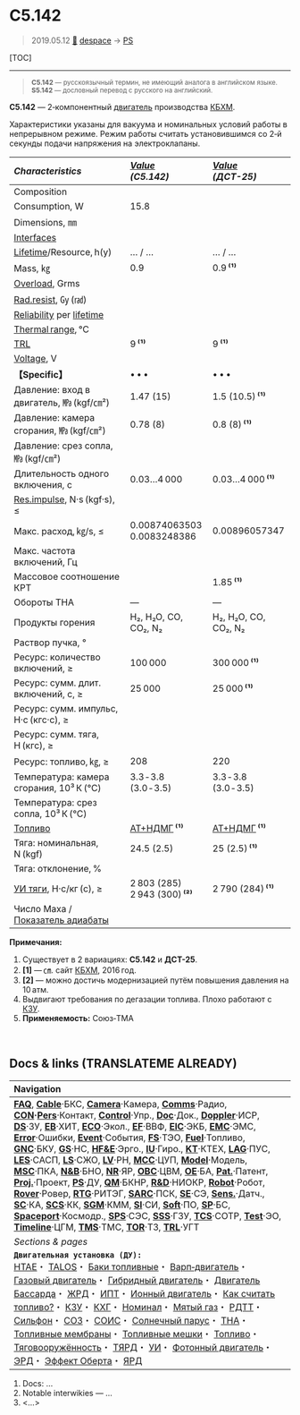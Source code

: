 # С5.142
> 2019.05.12 [🚀](../index/index.md) [despace](index.md) → [PS](ps.md)

[TOC]

---

> <small>**С5.142** — русскоязычный термин, не имеющий аналога в английском языке. **S5.142** — дословный перевод с русского на английский.</small>

**С5.142** — 2‑компонентный [двигатель](ps.md) производства [КБХМ](zz_kbhm.md).

Характеристики указаны для вакуума и номинальных условий работы в непрерывном режиме. Режим работы считать установившимся со 2‑й секунды подачи напряжения на электроклапаны.

|*Characteristics*|*[Value](si.md)<br> (С5.142)*|*[Value](si.md)<br> (ДСТ-25)*|
|:--|:--|:--|
|Composition| | |
|Consumption, W|15.8| |
|Dimensions, ㎜| | |
|[Interfaces](interface.md)| | |
|[Lifetime](lifetime.md)/Resource, h(y)|… / …|… / …|
|Mass, ㎏|0.9|0.9 **⁽¹⁾**|
|[Overload](vibration.md), Grms| | |
|[Rad.resist](ion_rad.md), ㏉ (㎭)| | |
|[Reliability](qm.md) per [lifetime](lifetime.md)| | |
|[Thermal range](tcs.md), ℃| | |
|[TRL](trl.md)|9 **⁽¹⁾**|9 **⁽¹⁾**|
|[Voltage](voltage.md), V| | |
|**【Specific】**|• • •|• • •|
|Давление: вход в двигатель, ㎫ (kgf/㎝²)|1.47 (15)|1.5 (10.5) **⁽¹⁾**|
|Давление: камера сгорания, ㎫ (kgf/㎝²)|0.78 (8)|0.8 (8) **⁽¹⁾**|
|Давление: срез сопла, ㎫ (kgf/㎝²)| | |
|Длительность одного включения, с|0.03…4 000|0.03…4 000 **⁽¹⁾**|
|[Res.impulse](ing.md), N·s (kgf·s), ≤| | |
|Макс. расход, ㎏/s, ≤|0.00874063503<br> 0.0083248386|0.00896057347|
|Макс. частота включений, Гц| | |
|Массовое соотношение КРТ| |1.85 **⁽¹⁾**|
|Обороты ТНА|—|—|
|Продукты горения|H₂, H₂O, CO, CO₂, N₂|H₂, H₂O, CO, CO₂, N₂|
|Раствор пучка, °| | |
|Ресурс: количество включений, ≥|100 000|300 000 **⁽¹⁾**|
|Ресурс: сумм. длит. включений, c, ≥|25 000|25 000 **⁽¹⁾**|
|Ресурс: сумм. импульс, Н·с (кгс·с), ≥| |
|Ресурс: сумм. тяга, Н (кгс), ≥| | |
|Ресурс: топливо, ㎏, ≥|208|220|
|Температура: камера сгорания, 10³ К (℃)|3.3 ‑ 3.8 (3.0 ‑ 3.5)|3.3 ‑ 3.8 (3.0 ‑ 3.5)|
|Температура: срез сопла, 10³ К (℃)| | |
|[Топливо](fuel.md)|[АТ+НДМГ](at_plus.md) **⁽¹⁾**|[АТ+НДМГ](at_plus.md) **⁽¹⁾**|
|Тяга: номинальная, N (kgf)|24.5 (2.5)|25 (2.5) **⁽¹⁾**|
|Тяга: отклонение, %| | |
|[УИ тяги](isp.md), Н·с/кг (с), ≥|2 803 (285)<br> 2 943 (300) **⁽²⁾**|2 790 (284) **⁽¹⁾**|
|Число Маха / [Показатель адиабаты](heat_cr.md)| | |

**Примечания:**

   1. Существует в 2 вариациях: **С5.142** и **ДСТ-25**.
   1. **[1]** — ㎝. сайт [КБХМ](zz_kbhm.md), 2016 год.
   1. **[2]** — можно достичь модернизацией путём повышения давления на 10 атм.
   1. Выдвигают требования по дегазации топлива. Плохо работают с [КЗУ](cinu.md).
   1. **Применяемость:** Союз‑ТМА



<p style="page-break-after:always"> </p>

## Docs & links (TRANSLATEME ALREADY)
|Navigation|
|:--|
|**[FAQ](faq.md)**, **[Cable](cable.md)**·БКС, **[Camera](cam.md)**·Камера, **[Comms](comms.md)**·Радио, **[CON](contact.md)·[Pers](person.md)**·Контакт, **[Control](control.md)**·Упр., **[Doc](doc.md)**·Док., **[Doppler](doppler.md)**·ИСР, **[DS](ds.md)**·ЗУ, **[EB](eb.md)**·ХИТ, **[ECO](ecology.md)**·Экол., **[EF](ef.md)**·ВВФ, **[ElC](elc.md)**·ЭКБ, **[EMC](emc.md)**·ЭМС, **[Error](error.md)**·Ошибки, **[Event](event.md)**·События, **[FS](fs.md)**·ТЭО, **[Fuel](fuel.md)**·Топливо, **[GNC](gnc.md)**·БКУ, **[GS](scs.md)**·НС, **[HF&E](hfe.md)**·Эрго., **[IU](iu.md)**·Гиро., **[KT](kt.md)**·КТЕХ, **[LAG](lag.md)**·ПУC, **[LES](les.md)**·САСП, **[LS](ls.md)**·СЖО, **[LV](lv.md)**·РН, **[MCC](mcc.md)**·ЦУП, **[Model](model.md)**·Модель, **[MSC](sc.md)**·ПКА, **[N&B](nnb.md)**·БНО, **[NR](nr.md)**·ЯР, **[OBC](obc.md)**·ЦВМ, **[OE](oe.md)**·БА, **[Pat.](патент.md)**·Патент, **[Proj.](project.md)**·Проект, **[PS](ps.md)**·ДУ, **[QM](qm.md)**·БКНР, **[R&D](rnd.md)**·НИОКР, **[Robot](robotics.md)**·Робот, **[Rover](rover.md)**·Ровер, **[RTG](rtg.md)**·РИТЭГ, **[SARC](sarc.md)**·ПСК, **[SE](se.md)**·СЭ, **[Sens.](sensor.md)**·Датч., **[SC](sc.md)**·КА, **[SCS](scs.md)**·КК, **[SGM](sgm.md)**·КММ, **[SI](si.md)**·СИ, **[Soft](soft.md)**·ПО, **[SP](sp.md)**·БС, **[Spaceport](spaceport.md)**·Космодр., **[SPS](sps.md)**·СЭС, **[SSS](sss.md)**·ГЗУ, **[TCS](tcs.md)**·СОТР, **[Test](test.md)**·ЭО, **[Timeline](timeline.md)**·ЦГМ, **[TMS](tms.md)**·ТМС, **[TOR](tor.md)**·ТЗ, **[TRL](trl.md)**·УГТ|
|*Sections & pages*|
|**`Двигательная установка (ДУ):`**<br> [HTAE](htae.md)・ [TALOS](talos.md)・ [Баки топливные](fuel_tank.md)・ [Варп‑двигатель](warp_drive.md)・ [Газовый двигатель](cgt.md)・ [Гибридный двигатель](гбрд.md)・ [Двигатель Бассарда](bussard_ramjet.md)・ [ЖРД](lpr.md)・ [ИПТ](ing.md)・ [Ионный двигатель](иод.md)・ [Как считать топливо?](si.md)・ [КЗУ](cinu.md)・ [КХГ](cgs.md)・ [Номинал](nominal.md)・ [Мятый газ](exhsteam.md)・ [РДТТ](spr.md)・ [Сильфон](сильфон.md)・ [СОЗ](соз.md)・ [СОИС](соис.md)・ [Солнечный парус](солнечный_парус.md)・ [ТНА](turbopump.md)・ [Топливные мембраны](топливные_мембраны.md)・ [Топливные мешки](топливные_мешки.md)・ [Топливо](fuel.md)・ [Тяговооружённость](ttwr.md)・ [ТЯРД](тярд.md)・ [УИ](isp.md)・ [Фотонный двигатель](фотонный_двигатель.md)・ [ЭРД](epsp.md)・ [Эффект Оберта](oberth_eff.md)・ [ЯРД](ntr.md)|

   1. Docs: …
   1. Notable interwikies — …
   1. <…>
